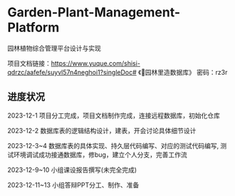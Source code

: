 # Garden-Plant-Management-Platform
园林植物综合管理平台设计与实现

项目文档链接：https://www.yuque.com/shisi-qdrzc/aafefe/suyvl57n4neghoi1?singleDoc# 《🌲园林里造数据库》 密码：rz3r

## 进度状况
2023-12-1 项目分工完成，项目文档制作完成，连接远程数据库，初始化仓库

2023-12-2 数据库表的逻辑结构设计，建表，开会讨论具体细节设计

2023-12-3~4 数据库表的具体实现、持久层代码编写、对应的测试代码编写, 测试环境调试成功接通数据库，修bug，建立个人分支，完善工作流

2023-12-9~10 小组课设报告撰写(未完全完成)

2023-12-11~13 小组答辩PPT分工、制作、准备
